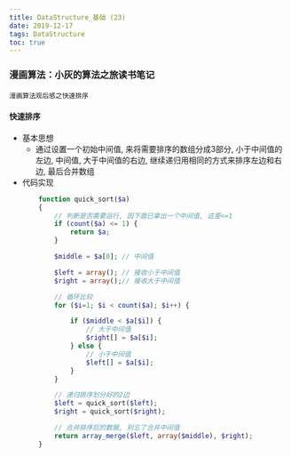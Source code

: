 ```yaml
---
title: DataStructure_基础 (23)
date: 2019-12-17
tags: DataStructure
toc: true
---
```


### 漫画算法：小灰的算法之旅读书笔记
    漫画算法观后感之快速排序

<!-- more -->

#### 快速排序
- 基本思想
    * 通过设置一个初始中间值, 来将需要排序的数组分成3部分, 小于中间值的左边, 中间值, 大于中间值的右边, 继续递归用相同的方式来排序左边和右边, 最后合并数组
- 代码实现
    ```php
        function quick_sort($a)
        {
            // 判断是否需要运行, 因下面已拿出一个中间值, 这里<=1
            if (count($a) <= 1) {
                return $a;
            }

            $middle = $a[0]; // 中间值

            $left = array(); // 接收小于中间值
            $right = array();// 接收大于中间值

            // 循环比较
            for ($i=1; $i < count($a); $i++) { 

                if ($middle < $a[$i]) {
                    // 大于中间值
                    $right[] = $a[$i];
                } else {
                    // 小于中间值
                    $left[] = $a[$i];
                }
            }

            // 递归排序划分好的2边
            $left = quick_sort($left);
            $right = quick_sort($right);

            // 合并排序后的数据, 别忘了合并中间值
            return array_merge($left, array($middle), $right);
        }
    ```

